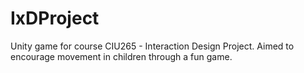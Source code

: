 # IxDProject
 Unity game for course CIU265 - Interaction Design Project. Aimed to encourage movement in children through a fun game.
